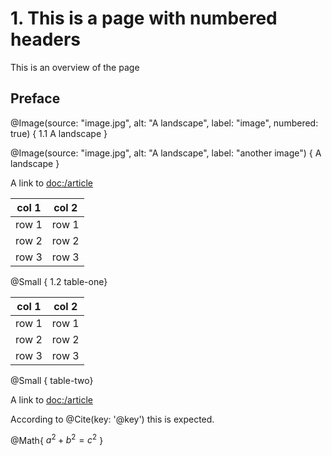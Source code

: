 # 1. This is a  page with numbered headers

This is an overview of the page


## Preface

@Image(source: "image.jpg", alt: "A landscape", label: "image", numbered: true) {
    1.1 A landscape
}

@Image(source: "image.jpg", alt: "A landscape", label: "another image") {
    A landscape
}

A link to <doc:/article>

| col 1 | col 2 |
|-------|-------|
| row 1 | row 1 |
| row 2 | row 2 |
| row 3 | row 3 |
@Small { 1.2 table-one}

| col 1 | col 2 |
|-------|-------|
| row 1 | row 1 |
| row 2 | row 2 |
| row 3 | row 3 |
@Small { table-two}


A link to <doc:/article>


According to @Cite(key: '@key') this is expected.

@Math{
    $a^2 + b^2 = c^2$
}